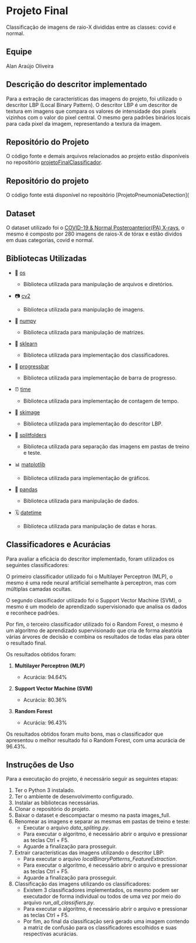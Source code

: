 # Projeto Final
Classificação de imagens de raio-X divididas entre as classes: covid e normal.

## Equipe 

Alan Araújo Oliveira 

## Descrição do descritor implementado


Para a extração de características das imagens do projeto, foi utilizado o descritor LBP (Local Binary Pattern).
O descritor LBP é um descritor de textura em imagens que compara os valores de intensidade dos pixels vizinhos com o valor do pixel central. O mesmo gera padrões binários locais para cada pixel da imagem, representando a textura da imagem.

## Repositório do Projeto

O código fonte e demais arquivos relacionados ao projeto estão disponíveis no repositório [projetoFinalClassificador](https://github.com/lanoliveira/projetoFinalClassificador).

## Repositório do projeto

O código fonte está disponível no repositório
 [ProjetoPneumoniaDetection](

## Dataset

O dataset utilizado foi o [COVID-19 & Normal Posteroanterior(PA) X-rays](https://www.kaggle.com/tarandeep97/covid19-normal-posteroanteriorpa-xrays), o mesmo é composto por 280 imagens de raios-X de tórax e estão dividos em duas categorias, covid e normal.

## Bibliotecas Utilizadas
 
- 📁 [os](https://docs.python.org/pt-br/3/library/os.html)
  - Biblioteca utilizada para manipulação de arquivos e diretórios.

- 📷 [cv2](https://pypi.org/project/opencv-python/)
  - Biblioteca utilizada para manipulação de imagens.

- 🧮 [numpy](https://pypi.org/project/numpy/)
  - Biblioteca utilizada para manipulação de matrizes.

- 🤖 [sklearn](https://pypi.org/project/scikit-learn/)
  - Biblioteca utilizada para implementação dos classificadores.

- 🔄 [progressbar](https://pypi.org/project/progress/)
  - Biblioteca utilizada para implementação de barra de progresso.

- ⏰ [time](https://docs.python.org/3/library/time.html)
  - Biblioteca utilizada para implementação de contagem de tempo.

- 📸 [skimage](https://pypi.org/project/scikit-image/)
  - Biblioteca utilizada para implementação do descritor LBP.

- 📂 [splitfolders](https://pypi.org/project/split-folders/)
  - Biblioteca utilizada para separação das imagens em pastas de treino e teste.

- 📊 [matplotlib](https://pypi.org/project/matplotlib/)
  - Biblioteca utilizada para implementação de gráficos.

- 🐼 [pandas](https://pypi.org/project/pandas/)
  - Biblioteca utilizada para manipulação de dados.

- 🗓️ [datetime](https://docs.python.org/3/library/datetime.html)
  - Biblioteca utilizada para manipulação de datas e horas.


## Classificadores e Acurácias

Para avaliar a eficácia do descritor implementado, foram utilizados os seguintes classificadores:

O primeiro classificador utilizado foi o Multilayer Perceptron (MLP), o mesmo é uma rede neural artificial semelhante à perceptron, mas com múltiplas camadas ocultas.

O segundo classificador utilizado foi o Support Vector Machine (SVM), o mesmo é um modelo de aprendizado supervisionado que analisa os dados e reconhece padrões.

Por fim, o terceiro classificador utilizado foi o Random Forest, o mesmo é um algoritmo de aprendizado supervisionado que cria de forma aleatória várias árvores de decisão e combina os resultados de todas elas para obter o resultado final.

Os resultados obtidos foram:
1. **Multilayer Perceptron (MLP)**
   - Acurácia: 94.64%

2. **Support Vector Machine (SVM)**
   - Acurácia: 80.36%

2. **Random Forest**
   - Acurácia: 96.43%

Os resultados obtidos foram muito bons, mas o classificador que apresentou o melhor resultado foi o Random Forest, com uma acurácia de 96.43%.

## Instruções de Uso
Para a executação do projeto, é necessário seguir as seguintes etapas:
1. Ter o Python 3 instalado.
2. Ter o ambiente de desenvolvimento configurado.
3. Instalar as bibliotecas necessárias.
4. Clonar o repositório do projeto.
5. Baixar o dataset e descompactar o mesmo na pasta images_full.
6. Renomear as imagens e separar as mesmas em pastas de treino e teste:
   - Executar o arquivo *data_spliting.py*.
   - Para executar o algoritmo, é necessário abrir o arquivo e pressionar as teclas Ctrl + F5.
   - Aguarde a finalização para prosseguir.
7. Extrair características das imagens utilizando o descritor LBP:
   - Para executar o arquivo *localBinaryPatterns_FeatureExtraction*.
   - Para executar o algoritmo, é necessário abrir o arquivo e pressionar as teclas Ctrl + F5.
   - Aguarde a finalização para prosseguir.
8. Classificação das imagens utilizando os classificadores:
   - Existem 3 classificadores implementados, os mesmo podem ser executador de forma individual ou todos de uma vez por meio do arquivo *run_all_classifiers.py*.
   - Para executar o algoritmo, é necessário abrir o arquivo e pressionar as teclas Ctrl + F5.
   - Por fim, ao final da classificação será gerado uma imagem contendo a matriz de confusão para os classificadores escolhidos e suas respectivas acurácias.
